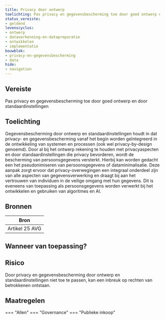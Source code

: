 ```yaml
---
title: Privacy door ontwerp
toelichting: Pas privacy en gegevensbescherming toe door goed ontwerp en door standaardinstellingen
status_vereiste:
- geldend
levenscyclus:
- ontwerp
- dataverkenning-en-datapreparatie
- ontwikkelen
- implementatie
bouwblok:
- privacy-en-gegevensbescherming
- data
hide:
- navigation
---
```


<!-- tags -->
## Vereiste

Pas privacy en gegevensbescherming toe door goed ontwerp en door standaardinstellingen

## Toelichting

Gegevensbescherming door ontwerp en standaardinstellingen houdt in dat privacy- en gegevensbescherming vanaf het begin worden geïntegreerd in de ontwikkeling van systemen en processen (ook wel privacy-by-design genoemd).
Door al bij het ontwerp rekening te houden met privacyaspecten en door standaardinstellingen die privacy bevorderen, wordt de bescherming van persoonsgegevens versterkt.
Hierbij kan worden gedacht een het pseudonimiseren van persoonsgegevens of dataminimalisatie.
Deze aanpak zorgt ervoor dat privacy-overwegingen een integraal onderdeel zijn van alle aspecten van gegevensverwerking en draagt bij aan het vertrouwen van individuen in de veilige omgang met hun gegevens.
Dit is eveneens van toepassing als persoonsgegevens worden verwerkt bij het ontwikkelen en gebruiken van algoritmes en AI.


## Bronnen

| Bron                        |
|-----------------------------|
|Artikel 25 AVG|

## Wanneer van toepassing?


## Risico

Door privacy en gegevensbescherming door ontwerp en standaardinstellingen niet toe te passen, kan een inbreuk op rechten van betrokkenen ontstaan.


## Maatregelen

=== "Allen"
	<!-- list_maatregelen vereiste/privacy_bij_ontwerp_bij_verwerking_van_persoonsgegevens -->
=== "Governance"
	<!-- list_maatregelen vereiste/privacy_bij_ontwerp_bij_verwerking_van_persoonsgegevens boubwlok/governance -->
=== "Publieke inkoop"
	<!-- list_maatregelen vereiste/privacy_bij_ontwerp_bij_verwerking_van_persoonsgegevens bouwblok/publieke-inkoop -->
